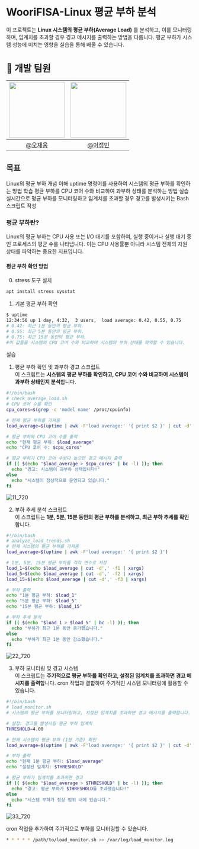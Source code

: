# WooriFISA-Linux 평균 부하 분석
이 프로젝트는 **Linux 시스템의 평균 부하(Average Load)** 를 분석하고, 이를 모니터링하며, 임계치를 초과할 경우 경고 메시지를 출력하는 방법을 다룹니다. 평균 부하가 시스템 성능에 미치는 영향을 실습을 통해 배울 수 있습니다.
<h2 style="font-size: 25px;"> 🗽 개발 팀원<br>
  
|<img src="https://avatars.githubusercontent.com/u/175371231?v=4" width="150" height="150"/>|<img src="https://avatars.githubusercontent.com/u/82391356?v=4" width="150" height="150"/>|
|:-:|:-:|
|[@오재웅](https://github.com/ohwoong2)|[@이정민](https://github.com/jjeong1015)

## 목표
Linux의 평균 부하 개념 이해
uptime 명령어를 사용하여 시스템의 평균 부하를 확인하는 방법 학습
평균 부하를 CPU 코어 수와 비교하여 과부하 상태를 분석하는 방법 실습
실시간으로 평균 부하를 모니터링하고 임계치를 초과할 경우 경고를 발생시키는 Bash 스크립트 작성

### 평균 부하란?
Linux의 평균 부하는 CPU 사용 또는 I/O 대기를 포함하여, 실행 중이거나 실행 대기 중인 프로세스의 평균 수를 나타냅니다. 이는 CPU 사용률뿐 아니라 시스템 전체의 자원 상태를 파악하는 중요한 지표입니다.

#### 평균 부하 확인 방법
0. stress 도구 설치
```bash
apt install stress sysstat
```
1. 기본 평균 부하 확인
```bash
$ uptime
12:34:56 up 1 day, 4:32,  3 users,  load average: 0.42, 0.55, 0.75
# 0.42: 최근 1분 동안의 평균 부하.
# 0.55: 최근 5분 동안의 평균 부하.
# 0.75: 최근 15분 동안의 평균 부하.
#이 값들을 시스템의 CPU 코어 수와 비교하여 시스템의 부하 상태를 파악할 수 있습니다.
```

실습
1. 평균 부하 확인 및 과부하 경고 스크립트
<br> 이 스크립트는 **시스템의 평균 부하를 확인하고, CPU 코어 수와 비교하여 시스템이 과부하 상태인지 분석**합니다.

```bash
#!/bin/bash
# check_average_load.sh
# CPU 코어 수를 확인
cpu_cores=$(grep -c 'model name' /proc/cpuinfo)

# 현재 평균 부하를 가져옴
load_average=$(uptime | awk -F'load average:' '{ print $2 }' | cut -d',' -f1 | xargs)

# 평균 부하와 CPU 코어 수를 출력
echo "현재 평균 부하: $load_average"
echo "CPU 코어 수: $cpu_cores"

# 평균 부하가 CPU 코어 수보다 높으면 경고 메시지 출력
if (( $(echo "$load_average > $cpu_cores" | bc -l) )); then
  echo "경고: 시스템이 과부하 상태입니다!"
else
  echo "시스템이 정상적으로 운영되고 있습니다."
fi
```

![11_720](https://github.com/user-attachments/assets/0dc5affb-953a-4403-8a93-addcdbe06ca6)

2. 부하 추세 분석 스크립트
<br> 이 스크립트는 **1분, 5분, 15분 동안의 평균 부하를 분석하고, 최근 부하 추세를 확인**합니다.

```bash
#!/bin/bash
# analyze_load_trends.sh
# 현재 시스템의 평균 부하를 가져옴
load_average=$(uptime | awk -F'load average:' '{ print $2 }')

# 1분, 5분, 15분 평균 부하를 각각 변수로 저장
load_1=$(echo $load_average | cut -d',' -f1 | xargs)
load_5=$(echo $load_average | cut -d',' -f2 | xargs)
load_15=$(echo $load_average | cut -d',' -f3 | xargs)

# 부하 출력
echo "1분 평균 부하: $load_1"
echo "5분 평균 부하: $load_5"
echo "15분 평균 부하: $load_15"

# 부하 추세 분석
if (( $(echo "$load_1 > $load_5" | bc -l) )); then
  echo "부하가 최근 1분 동안 증가했습니다."
else
  echo "부하가 최근 1분 동안 감소했습니다."
fi
```

![22_720](https://github.com/user-attachments/assets/7b0319ff-6b52-482d-b7f4-4d6e6c70243e)

3. 부하 모니터링 및 경고 시스템
<br> 이 스크립트는 **주기적으로 평균 부하를 확인하고, 설정된 임계치를 초과하면 경고 메시지를 출력**합니다. cron 작업과 결합하여 주기적인 시스템 모니터링에 활용할 수 있습니다.

```bash
#!/bin/bash
# load_monitor.sh
# 시스템의 평균 부하를 모니터링하고, 지정된 임계치를 초과하면 경고 메시지를 출력합니다.

# 설정: 경고를 발생시킬 평균 부하 임계치
THRESHOLD=4.00

# 현재 시스템의 평균 부하 (1분 기준) 확인
load_average=$(uptime | awk -F'load average:' '{ print $2 }' | cut -d',' -f1 | xargs)

# 부하 출력
echo "현재 1분 평균 부하: $load_average"
echo "설정된 임계치: $THRESHOLD"

# 평균 부하가 임계치를 초과하면 경고
if (( $(echo "$load_average > $THRESHOLD" | bc -l) )); then
  echo "경고: 평균 부하가 $THRESHOLD를 초과했습니다!"
else
  echo "시스템 부하가 정상 범위 내에 있습니다."
fi
```

![33_720](https://github.com/user-attachments/assets/c55cdd15-91c8-4d33-93a3-639428e19c8d)


cron 작업을 추가하여 주기적으로 부하를 모니터링할 수 있습니다.

```bash
* * * * * /path/to/load_monitor.sh >> /var/log/load_monitor.log
```

